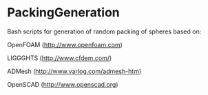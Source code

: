 # PackingGeneration

Bash scripts for generation of random packing of spheres based on:

OpenFOAM (http://www.openfoam.com)

LIGGGHTS (http://www.cfdem.com/)

ADMesh   (http://www.varlog.com/admesh-htm)

OpenSCAD (http://www.openscad.org)



